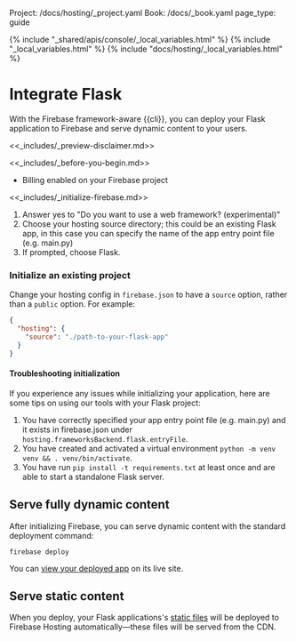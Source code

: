 Project: /docs/hosting/_project.yaml
Book: /docs/_book.yaml
page_type: guide

{% include "_shared/apis/console/_local_variables.html" %}
{% include "_local_variables.html" %}
{% include "docs/hosting/_local_variables.html" %}

<link rel="stylesheet" type="text/css" href="/styles/docs.css" />

# Integrate Flask

With the Firebase framework-aware {{cli}}, you can deploy your Flask application
to Firebase and serve dynamic content to your users.

<<_includes/_preview-disclaimer.md>>

<<_includes/_before-you-begin.md>>

- Billing enabled on your Firebase project

<<_includes/_initialize-firebase.md>>

1. Answer yes to "Do you want to use a web framework? (experimental)"
1. Choose your hosting source directory; this could be an existing Flask app, 
in this case you can specify the name of the app entry point file (e.g. main.py)
1. If prompted, choose Flask.

### Initialize an existing project

Change your hosting config in `firebase.json` to have a `source` option, rather
than a `public` option. For example:

```json
{
  "hosting": {
    "source": "./path-to-your-flask-app"
  }
}
```

#### Troubleshooting initialization

If you experience any issues while initializing your application, here are some tips on using our tools with your Flask project:

1. You have correctly specified your app entry point file (e.g. main.py) and it
exists in firebase.json under `hosting.frameworksBackend.flask.entryFile`.
1. You have created and activated a virtual environment
`python -m venv venv && . venv/bin/activate`.
1. You have run `pip install -t requirements.txt` at least once and are able 
to start a standalone Flask server.

## Serve fully dynamic content

After initializing Firebase, you can serve dynamic content with the standard
deployment command:

```shell
firebase deploy
```

You can [view your deployed app](/docs/hosting/test-preview-deploy#view-changes)
on its live site.

## Serve static content

When you deploy, your Flask applications's
[static files](https://flask.palletsprojects.com/en/2.3.x/quickstart/#static-files)
will be deployed to Firebase Hosting automatically—these files will be served
from the CDN.
